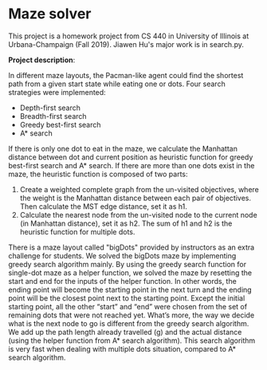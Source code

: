 # Maze solver

This project is a homework project from CS 440 in University of Illinois at Urbana-Champaign (Fall 2019). 
Jiawen Hu's major work is in search.py. 

**Project description**:

In different maze layouts, the Pacman-like agent could find the shortest path from a given start state while eating one or dots. Four search strategies were implemented:
- Depth-first search
- Breadth-first search
- Greedy best-first search
- A* search

If there is only one dot to eat in the maze, we calculate the Manhattan distance between dot and current position as heuristic function for greedy best-first search and A* search. 
If there are more than one dots exist in the maze, the heuristic function is composed of two parts:
1. Create a weighted complete graph from the un-visited objectives, where the weight is the Manhattan distance between each pair of objectives. Then calculate the MST edge distance, set it as h1.
2. Calculate the nearest node from the un-visited node to the current node (in Manhattan distance), set it as h2.
The sum of h1 and h2 is the heuristic function for multiple dots.

There is a maze layout called "bigDots" provided by instructors as an extra challenge for students. We solved the bigDots maze by implementing greedy search algorithm mainly. By using the greedy search function for single-dot maze as a helper function, we solved the maze by resetting the start and end for the inputs of the helper function. In other words, the ending point will become the starting point in the next turn and the ending point will be the closest point next to the starting point. Except the initial starting point, all the other “start” and “end” were chosen from the set of remaining dots that were not reached yet. What’s more, the way we decide what is the next node to go is different from the greedy search algorithm. We add up the path length already travelled (g) and the actual distance (using the helper function from A* search algorithm). This search algorithm is very fast when dealing with multiple dots situation, compared to A* search algorithm.

